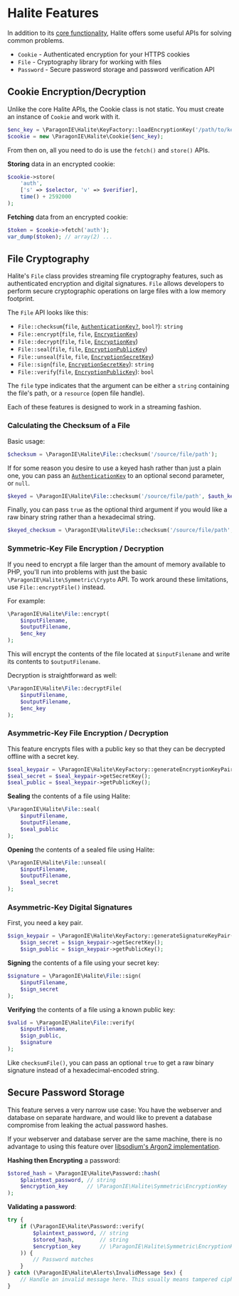 # Halite Features

In addition to its [core functionality](Basics.md), Halite offers some useful
APIs for solving common problems.

* `Cookie` - Authenticated encryption for your HTTPS cookies
* `File` - Cryptography library for working with files
* `Password` - Secure password storage and password verification API

## Cookie Encryption/Decryption

Unlike the core Halite APIs, the Cookie class is not static. You must create an
instance of `Cookie` and work with it.

```php
$enc_key = \ParagonIE\Halite\KeyFactory::loadEncryptionKey('/path/to/key');
$cookie = new \ParagonIE\Halite\Cookie($enc_key);
```

From then on, all you need to do is use the `fetch()` and `store()` APIs.

**Storing** data in an encrypted cookie:

```php
$cookie->store(
    'auth',
    ['s' => $selector, 'v' => $verifier],
    time() + 2592000
);
```

**Fetching** data from an encrypted cookie:

```php
$token = $cookie->fetch('auth');
var_dump($token); // array(2) ...
```

## File Cryptography

Halite's `File` class provides streaming file cryptography features, such as
authenticated encryption and digital signatures. `File` allows developers to
perform secure cryptographic operations on large files with a low memory
footprint.

The `File` API looks like this:

* `File::checksum`(`file`, [`AuthenticationKey?`](Classes/Symmetric/AuthenticationKey.md), `bool?`): `string`
* `File::encrypt`(`file`, `file`, [`EncryptionKey`](Classes/Symmetric/EncryptionKey.md))
* `File::decrypt`(`file`, `file`, [`EncryptionKey`](Classes/Symmetric/EncryptionKey.md))
* `File::seal`(`file`, `file`, [`EncryptionPublicKey`](Classes/Asymmetric/EncryptionPublicKey.md))
* `File::unseal`(`file`, `file`, [`EncryptionSecretKey`](Classes/Asymmetric/EncryptionSecretKey.md))
* `File::sign`(`file`, [`EncryptionSecretKey`](Classes/Asymmetric/EncryptionSecretKey.md)): `string`
* `File::verify`(`file`, [`EncryptionPublicKey`](Classes/Asymmetric/EncryptionPublicKey.md)): `bool`

The `file` type indicates that the argument can be either a `string` containing
the file's path, or a `resource` (open file handle).

Each of these features is designed to work in a streaming fashion.

### Calculating the Checksum of a File

Basic usage:

```php
$checksum = \ParagonIE\Halite\File::checksum('/source/file/path');
```

If for some reason you desire to use a keyed hash rather than just a plain one,
you can pass an [`AuthenticationKey`](Classes/Symmetric/AuthenticationKey.md) to
an optional second parameter, or `null`.

```php
$keyed = \ParagonIE\Halite\File::checksum('/source/file/path', $auth_key);
```

Finally, you can pass `true` as the optional third argument if you would like a
raw binary string rather than a hexadecimal string.

```php
$keyed_checksum = \ParagonIE\Halite\File::checksum('/source/file/path', null, true);
```

### Symmetric-Key File Encryption / Decryption

If you need to encrypt a file larger than the amount of memory available to PHP,
you'll run into problems with just the basic `\ParagonIE\Halite\Symmetric\Crypto`
API. To work around these limitations, use `File::encryptFile()` instead.

For example:

```php
\ParagonIE\Halite\File::encrypt(
    $inputFilename,
    $outputFilename,
    $enc_key
);
```

This will encrypt the contents of the file located at `$inputFilename` and write
its contents to `$outputFilename`.

Decryption is straightforward as well:

```php
\ParagonIE\Halite\File::decryptFile(
    $inputFilename,
    $outputFilename,
    $enc_key
);
```

### Asymmetric-Key File Encryption / Decryption

This feature encrypts files with a public key so that they can be  decrypted 
offline with a secret key.

```php
$seal_keypair = \ParagonIE\Halite\KeyFactory::generateEncryptionKeyPair();
$seal_secret = $seal_keypair->getSecretKey();
$seal_public = $seal_keypair->getPublicKey();
```

**Sealing** the contents of a file using Halite:

```php
\ParagonIE\Halite\File::seal(
    $inputFilename,
    $outputFilename,
    $seal_public
);
```

**Opening** the contents of a sealed file using Halite:

```php
\ParagonIE\Halite\File::unseal(
    $inputFilename,
    $outputFilename,
    $seal_secret
);
```

### Asymmetric-Key Digital Signatures

First, you need a key pair.

```php
$sign_keypair = \ParagonIE\Halite\KeyFactory::generateSignatureKeyPair();
    $sign_secret = $sign_keypair->getSecretKey();
    $sign_public = $sign_keypair->getPublicKey();
```

**Signing** the contents of a file using your secret key:

```php
$signature = \ParagonIE\Halite\File::sign(
    $inputFilename,
    $sign_secret
);
```

**Verifying** the contents of a file using a known public key:

```php
$valid = \ParagonIE\Halite\File::verify(
    $inputFilename,
    $sign_public,
    $signature
);
```

Like `checksumFile()`, you can pass an optional `true` to get a raw binary
signature instead of a hexadecimal-encoded string.

## Secure Password Storage

This feature serves a very narrow use case: You have the webserver and database
on separate hardware, and would like to prevent a database compromise from 
leaking the actual password hashes.

If your webserver and database server are the same machine, there is no
advantage to using this feature over [libsodium's Argon2 implementation](https://paragonie.com/book/pecl-libsodium/read/07-password-hashing.md#crypto-pwhash-str).

**Hashing then Encrypting** a password:

```php
$stored_hash = \ParagonIE\Halite\Password::hash(
    $plaintext_password, // string
    $encryption_key      // \ParagonIE\Halite\Symmetric\EncryptionKey
);
```

**Validating a password**:

```php
try {
    if (\ParagonIE\Halite\Password::verify(
        $plaintext_password, // string
        $stored_hash,        // string
        $encryption_key      // \ParagonIE\Halite\Symmetric\EncryptionKey
    )) {
        // Password matches
    }
} catch (\ParagonIE\Halite\Alerts\InvalidMessage $ex) {
    // Handle an invalid message here. This usually means tampered ciphertext.
}
```